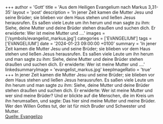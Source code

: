 +++
author = 'Gott'
title = 'Aus dem Heiligen Evangelium nach Markus 3,31-35'
layout = 'post'
description = 'In jener Zeit kamen die Mutter Jesu und seine Brüder; sie blieben vor dem Haus stehen und ließen Jesus herausrufen. Es saßen viele Leute um ihn herum und man sagte zu ihm: Siehe, deine Mutter und deine Brüder stehen draußen und suchen dich. Er erwiderte: Wer ist meine Mutter und ....'
images = ['/symbols/evangelist_markus.jpg']
categories = ['EVANGELIUM']
tags = ['EVANGELIUM']
date = '2024-01-23 09:00:00 +0100'
summary = 'In jener Zeit kamen die Mutter Jesu und seine Brüder; sie blieben vor dem Haus stehen und ließen Jesus herausrufen. Es saßen viele Leute um ihn herum und man sagte zu ihm: Siehe, deine Mutter und deine Brüder stehen draußen und suchen dich. Er erwiderte: Wer ist meine Mutter und ....'
linkedsummaryImage = 'evangelist_markus.jpg'
keepImageRatio = 'true'
+++
In jener Zeit kamen die Mutter Jesu und seine Brüder; sie blieben vor dem Haus stehen und ließen Jesus herausrufen.
Es saßen viele Leute um ihn herum und man sagte zu ihm: Siehe, deine Mutter und deine Brüder stehen draußen und suchen dich.
Er erwiderte: Wer ist meine Mutter und wer sind meine Brüder?
Und er blickte auf die Menschen, die im Kreis um ihn herumsaßen, und sagte: Das hier sind meine Mutter und meine Brüder.<!--more-->
Wer den Willen Gottes tut, der ist für mich Bruder und Schwester und Mutter.<br> [Quelle: Evangelizo](https://evangeliumtagfuertag.org/DE/gospel)